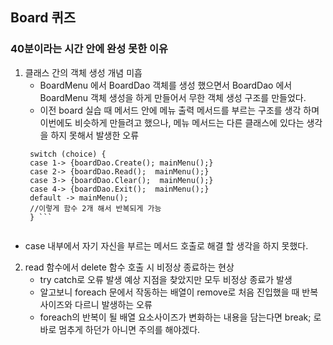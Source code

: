## Board 퀴즈

### 40분이라는 시간 안에 완성 못한 이유

1. 클래스 간의 객체 생성 개념 미흡
   - BoardMenu 에서 BoardDao 객체를 생성 했으면서 BoardDao 에서 BoardMenu 객체 생성을 하게 만들어서 무한 객체 생성 구조를 만들었다.
   - 이전 board 실습 때 메서드 안에 메뉴 출력 메서드를 부르는 구조를 생각 하며 이번에도 비슷하게 만들려고 했으나, 메뉴 메서드는 다른 클래스에 있다는 생각을 하지 못해서 발생한 오류
   ```agsl
    switch (choice) {
    case 1-> {boardDao.Create(); mainMenu();}
    case 2-> {boardDao.Read();  mainMenu();}
    case 3-> {boardDao.Clear();  mainMenu();}
    case 4-> {boardDao.Exit();  mainMenu();}
    default -> mainMenu();
    //이렇게 함수 2개 해서 반복되게 가능
    } ```
    
   
  - case 내부에서 자기 자신을 부르는 메서드 호출로 해결 할 생각을 하지 못했다.

2. read 함수에서 delete 함수 호출 시 비정상 종료하는 현상
   - try catch로 오류 발생 예상 지점을 찾았지만 모두 비정상 종료가 발생
   - 알고보니 foreach 문에서 작동하는 배열이 remove로 처음 진입했을 때 반복사이즈와 다르니 발생하는 오류
   - foreach의 반복이 될 배열 요소사이즈가 변화하는 내용을 담는다면 break; 로 바로 멈추게 하던가 아니면 주의를 해야겠다.

